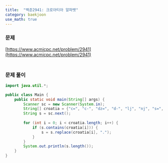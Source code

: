 ```yaml
---
title:  "백준2941: 크로아티아 알파벳"
category: baekjoon
use_math: true
---
```




### 문제

[https://www.acmicpc.net/problem/2941](https://www.acmicpc.net/problem/2941)



### <br>문제 풀이

```java
import java.util.*;

public class Main {
    public static void main(String[] args) {
        Scanner sc = new Scanner(System.in);
        String[] croatia = {"c=", "c-", "dz=", "d-", "lj", "nj", "s=", "z="};
        String s = sc.next();
        
        for (int i = 0; i < croatia.length; i++) {
            if (s.contains(croatia[i])) {
                s = s.replace(croatia[i], ".");
            }
        }
        System.out.println(s.length());
    }
}
```

